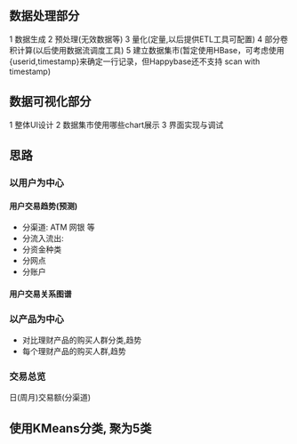 
## 数据处理部分
1 数据生成
2 预处理(无效数据等) 
3 量化(定量,以后提供ETL工具可配置) 
4 部分卷积计算(以后使用数据流调度工具)
5 建立数据集市(暂定使用HBase，可考虑使用{userid,timestamp}来确定一行记录，但Happybase还不支持 scan with timestamp)

## 数据可视化部分
1 整体UI设计
2 数据集市使用哪些chart展示
3 界面实现与调试





## 思路
### 以用户为中心
#### 用户交易趋势(预测)
- 分渠道: ATM 网银 等
- 分流入流出:
- 分资金种类
- 分网点
- 分账户
#### 用户交易关系图谱

### 以产品为中心
- 对比理财产品的购买人群分类,趋势
- 每个理财产品的购买人群,趋势
### 交易总览
日(周月)交易额(分渠道)


## 使用KMeans分类, 聚为5类